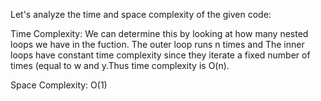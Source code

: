 Let's analyze the time and space complexity of the given code:

Time Complexity:
We can determine this by looking at how many nested loops we have in the fuction.
The outer loop runs n times and The inner loops have constant time complexity since they iterate a fixed number of times (equal to w and y.Thus time complexity is O(n).

Space Complexity: O(1)

